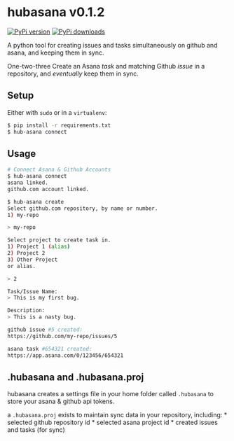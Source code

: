# hubasana v0.1.2

[![PyPi version](https://img.shields.io/pypi/v/hubasana.svg)](https://pypi.python.org/pypi/hubasana)
[![PyPi downloads](https://img.shields.io/pypi/dm/hubasana.svg)](https://pypi.python.org/pypi/hubasana)

A python tool for creating issues and tasks simultaneously on github and asana, and keeping them in sync.

One-two-three Create an Asana *task* and matching Github *issue* in a repository,
and _eventually_ keep them in sync.

## Setup

Either with `sudo` or in a `virtualenv`:

```bash
$ pip install -r requirements.txt
$ hub-asana connect
```

## Usage

```bash
# Connect Asana & Github Accounts
$ hub-asana connect
asana linked.
github.com account linked.

$ hub-asana create
Select github.com repository, by name or number.
1) my-repo

> my-repo

Select project to create task in.
1) Project 1 (alias)
2) Project 2
3) Other Project
or alias.

> 2

Task/Issue Name:
> This is my first bug.

Description:
> This is a nasty bug.

github issue #5 created:
https://github.com/my-repo/issues/5

asana task #654321 created:
https://app.asana.com/0/123456/654321

```

## .hubasana and .hubasana.proj

hubasana creates a settings file in your home folder called `.hubasana` to store your asana & github api tokens.

a `.hubasana.proj` exists to maintain sync data in your repository, including:
    * selected github repository id
    * selected asana project id
    * created issues and tasks (for sync)


